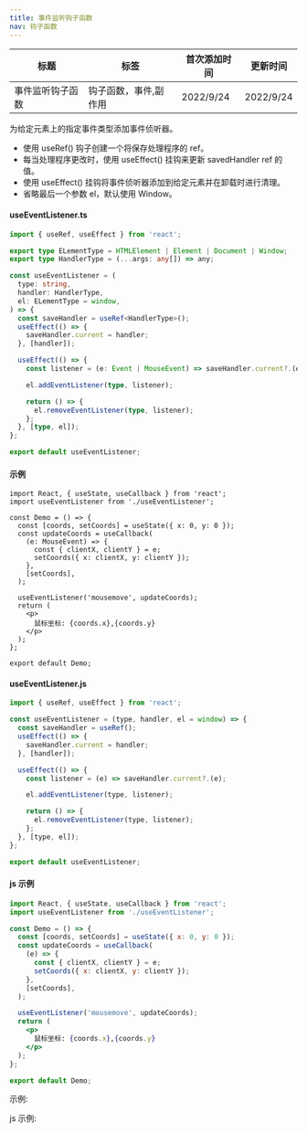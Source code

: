 ```yaml
---
title: 事件监听钩子函数
nav: 钩子函数
---
```


| 标题             | 标签                  | 首次添加时间 | 更新时间  |
| ---------------- | --------------------- | ------------ | --------- |
| 事件监听钩子函数 | 钩子函数，事件,副作用 | 2022/9/24    | 2022/9/24 |

为给定元素上的指定事件类型添加事件侦听器。

- 使用 useRef() 钩子创建一个将保存处理程序的 ref。
- 每当处理程序更改时，使用 useEffect() 挂钩来更新 savedHandler ref 的值。
- 使用 useEffect() 挂钩将事件侦听器添加到给定元素并在卸载时进行清理。
- 省略最后一个参数 el，默认使用 Window。

#### useEventListener.ts

```ts
import { useRef, useEffect } from 'react';

export type ELementType = HTMLElement | Element | Document | Window;
export type HandlerType = (...args: any[]) => any;

const useEventListener = (
  type: string,
  handler: HandlerType,
  el: ELementType = window,
) => {
  const saveHandler = useRef<HandlerType>();
  useEffect(() => {
    saveHandler.current = handler;
  }, [handler]);

  useEffect(() => {
    const listener = (e: Event | MouseEvent) => saveHandler.current?.(e);

    el.addEventListener(type, listener);

    return () => {
      el.removeEventListener(type, listener);
    };
  }, [type, el]);
};

export default useEventListener;
```

#### 示例

```tsx | pure
import React, { useState, useCallback } from 'react';
import useEventListener from './useEventListener';

const Demo = () => {
  const [coords, setCoords] = useState({ x: 0, y: 0 });
  const updateCoords = useCallback(
    (e: MouseEvent) => {
      const { clientX, clientY } = e;
      setCoords({ x: clientX, y: clientY });
    },
    [setCoords],
  );

  useEventListener('mousemove', updateCoords);
  return (
    <p>
      鼠标坐标: {coords.x},{coords.y}
    </p>
  );
};

export default Demo;
```

#### useEventListener.js

```js
import { useRef, useEffect } from 'react';

const useEventListener = (type, handler, el = window) => {
  const saveHandler = useRef();
  useEffect(() => {
    saveHandler.current = handler;
  }, [handler]);

  useEffect(() => {
    const listener = (e) => saveHandler.current?.(e);

    el.addEventListener(type, listener);

    return () => {
      el.removeEventListener(type, listener);
    };
  }, [type, el]);
};

export default useEventListener;
```

#### js 示例

```jsx | pure
import React, { useState, useCallback } from 'react';
import useEventListener from './useEventListener';

const Demo = () => {
  const [coords, setCoords] = useState({ x: 0, y: 0 });
  const updateCoords = useCallback(
    (e) => {
      const { clientX, clientY } = e;
      setCoords({ x: clientX, y: clientY });
    },
    [setCoords],
  );

  useEventListener('mousemove', updateCoords);
  return (
    <p>
      鼠标坐标: {coords.x},{coords.y}
    </p>
  );
};

export default Demo;
```

示例:

<code src="./Demo.zh-CN.tsx" id="eventListenerTsDemoZH"></code>

js 示例:

<code src="./js/Demo.zh-CN.jsx" id="eventListenerJsDemoZH"></code>
